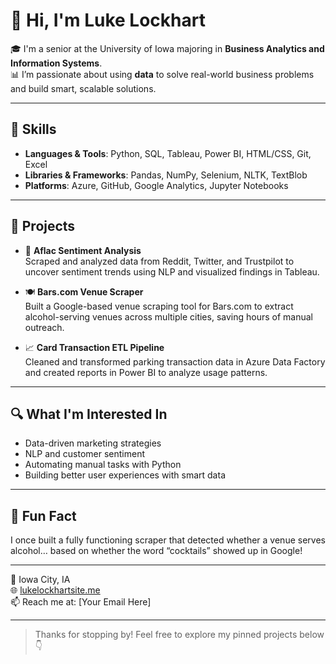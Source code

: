 # 👋 Hi, I'm Luke Lockhart

🎓 I'm a senior at the University of Iowa majoring in **Business Analytics and Information Systems**.  
📊 I’m passionate about using **data** to solve real-world business problems and build smart, scalable solutions.

---

## 💼 Skills

- **Languages & Tools**: Python, SQL, Tableau, Power BI, HTML/CSS, Git, Excel  
- **Libraries & Frameworks**: Pandas, NumPy, Selenium, NLTK, TextBlob  
- **Platforms**: Azure, GitHub, Google Analytics, Jupyter Notebooks

---

## 📁 Projects

- 🦆 **Aflac Sentiment Analysis**  
  Scraped and analyzed data from Reddit, Twitter, and Trustpilot to uncover sentiment trends using NLP and visualized findings in Tableau.

- 🍽️ **Bars.com Venue Scraper**  
  Built a Google-based venue scraping tool for Bars.com to extract alcohol-serving venues across multiple cities, saving hours of manual outreach.

- 📈 **Card Transaction ETL Pipeline**  
  Cleaned and transformed parking transaction data in Azure Data Factory and created reports in Power BI to analyze usage patterns.

---

## 🔍 What I'm Interested In

- Data-driven marketing strategies  
- NLP and customer sentiment  
- Automating manual tasks with Python  
- Building better user experiences with smart data

---

## 🎉 Fun Fact

I once built a fully functioning scraper that detected whether a venue serves alcohol… based on whether the word “cocktails” showed up in Google!

---

📍 Iowa City, IA  
🌐 [lukelockhartsite.me](https://lukelockhartsite.me)  
📫 Reach me at: [Your Email Here]

---

> Thanks for stopping by! Feel free to explore my pinned projects below 👇
